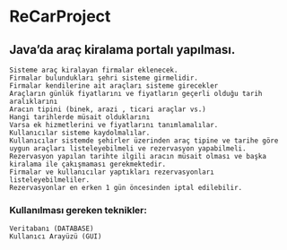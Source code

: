 # ReCarProject

## Java’da araç kiralama portalı yapılması.

    Sisteme araç kiralayan firmalar eklenecek.
    Firmalar bulundukları şehri sisteme girmelidir.
    Firmalar kendilerine ait araçları sisteme girecekler
    Araçların günlük fiyatlarını ve fiyatların geçerli olduğu tarih aralıklarını
    Aracın tipini (binek, arazi , ticari araçlar vs.)
    Hangi tarihlerde müsait olduklarını
    Varsa ek hizmetlerini ve fiyatlarını tanımlamalılar.
    Kullanıcılar sisteme kaydolmalılar.
    Kullanıcılar sistemde şehirler üzerinden araç tipine ve tarihe göre uygun araçları listeleyebilmeli ve rezervasyon yapabilmeli.
    Rezervasyon yapılan tarihte ilgili aracın müsait olması ve başka kiralama ile çakışmaması gerekmektedir.
    Firmalar ve kullanıcılar yaptıkları rezervasyonları listeleyebilmeliler.
    Rezervasyonlar en erken 1 gün öncesinden iptal edilebilir.

### Kullanılması gereken teknikler:

    Veritabanı (DATABASE)
    Kullanıcı Arayüzü (GUI)
